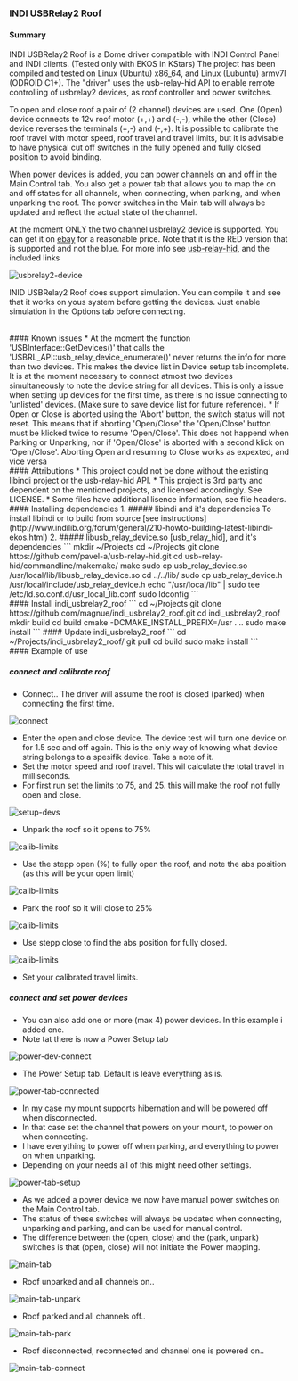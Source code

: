 ### INDI USBRelay2 Roof

#### Summary
INDI USBRelay2 Roof is a Dome driver compatible with INDI Control Panel and INDI clients. (Tested only with EKOS in KStars)
The project has been compiled and tested on Linux (Ubuntu) x86_64, and Linux (Lubuntu) armv7l (ODROID C1+).
The "driver" uses the usb-relay-hid API to enable remote controlling of usbrelay2 devices, as roof controller and power switches. 

To open and close roof a pair of (2 channel) devices are used. One (Open) device connects to 12v roof motor (+,+) and (-,-), while the other (Close) device reverses the terminals (+,-) and (-,+). It is possible to calibrate the roof travel with motor speed, roof travel and travel limits, but it is advisable to have physical cut off switches in the fully opened and fully
closed position to avoid binding.

When power devices is added, you can power channels on and off in the Main Control tab. You also get a power tab that allows you to map the on and off states for all channels, when connecting, when parking, and when unparking the roof. The power switches in the Main tab will always be updated and reflect the actual state of the channel.

At the moment ONLY the two channel usbrelay2 device is supported. You can get it on [ebay](http://www.ebay.com/sch/i.html?_odkw=usbrelay+2&_osacat=0&_from=R40&_trksid=p2045573.m570.l1313.TR0.TRC0.H0.X2+channel+5v+usb+relay.TRS0&_nkw=2+channel+5v+usb+relay&_sacat=0) for a reasonable price. Note that it is the RED version that is supported and not the blue. For more info see [usb-relay-hid](https://github.com/pavel-a/usb-relay-hid), and the included links

![usbrelay2-device](https://camo.githubusercontent.com/b9e82b6c87985a8769ba03cd3d6aeb0a16cdc9fe/687474703a2f2f767573622e776466696c65732e636f6d2f6c6f63616c2d2d66696c65732f70726f6a6563743a6472697665722d6c6573732d7573622d72656c6179732d6869642d696e746572666163652f72656c6179322e6a7067)

INID USBRelay2 Roof does support simulation. You can compile it and see that it works on yous system before getting the devices. Just enable simulation in the Options tab before connecting.


<br>
#### Known issues
* At the moment the function 'USBInterface::GetDevices()' that calls the 'USBRL_API::usb_relay_device_enumerate()' never returns the info for more than two devices. This makes the device list in Device setup tab incomplete. It is at the moment necessary to connect atmost two devices simultaneously to note the device string for all devices. This is only a issue when setting up devices for the first time, as there is no issue connecting to 'unlisted' devices. (Make sure to save
  device list for future reference).
* If Open or Close is aborted using the 'Abort' button, the switch status will not reset. This means that if aborting 'Open/Close' the 'Open/Close' button must be klicked twice to resume 'Open/Close'. This does not happend when Parking or Unparking, nor if 'Open/Close' is aborted with a second klick on 'Open/Close'. Aborting Open and resuming to Close works as expexted, and vice versa

<br>
#### Attributions
* This project could not be done without the existing libindi project or the usb-relay-hid API.
* This project is 3rd party and dependent on the mentioned projects, and licensed accordingly. See LICENSE.
* Some files have additional lisence information, see file headers.

<br>
#### Installing dependencies
1. ##### libindi and it's dependencies
To install libindi or to build from source [see instructions](http://www.indilib.org/forum/general/210-howto-building-latest-libindi-ekos.html)
2. ##### libusb_relay_device.so [usb_relay_hid], and it's dependencies
```
mkdir ~/Projects
cd ~/Projects
git clone https://github.com/pavel-a/usb-relay-hid.git
cd usb-relay-hid/commandline/makemake/
make
sudo cp usb_relay_device.so /usr/local/lib/libusb_relay_device.so
cd ../../lib/
sudo cp usb_relay_device.h /usr/local/include/usb_relay_device.h
echo "/usr/local/lib" | sudo tee /etc/ld.so.conf.d/usr_local_lib.conf
sudo ldconfig
```

<br>
#### Install indi_usbrelay2_roof
```
cd ~/Projects
git clone https://github.com/magnue/indi_usbrelay2_roof.git
cd indi_usbrelay2_roof
mkdir build
cd build
cmake -DCMAKE_INSTALL_PREFIX=/usr . ..
sudo make install
```
#### Update indi_usbrelay2_roof
```
cd ~/Projects/indi_usbrelay2_roof/
git pull
cd build
sudo make install
```

<br>
#### Example of use

##### connect and calibrate roof
* Connect.. The driver will assume the roof is closed (parked) when connecting the first time.

![connect](doc-media/1-connect-no-config.jpg)

* Enter the open and close device. The device test will turn one device on for 1.5 sec and off again. This is the only way of knowing what device string belongs to a spesifik device. Take a note of it.
* Set the motor speed and roof travel. This wil calculate the total travel in milliseconds.
* For first run set the limits to 75, and 25. this will make the roof not fully open and close.

![setup-devs](doc-media/2-no-config-setup-devs.jpg)

* Unpark the roof so it opens to 75%

![calib-limits](doc-media/3-rooflimit-setup-unpark.jpg)

* Use the stepp open (%) to fully open the roof, and note the abs position (as this will be your open limit)

![calib-limits](doc-media/4-rooflimit-setup-step-open.jpg)

* Park the roof so it will close to 25%

![calib-limits](doc-media/5-rooflimit-setup-park.jpg)

* Use stepp close to find the abs position for fully closed.

![calib-limits](doc-media/6-rooflimit-setup-step-close.jpg)

* Set your calibrated travel limits. 

##### connect and set power devices
* You can also add one or more (max 4) power devices. In this example i added one.
* Note tat there is now a Power Setup tab

![power-dev-connect](doc-media/7-powerdev-connect.jpg)

* The Power Setup tab. Default is leave everything as is.

![power-tab-connected](doc-media/8-powertab-connected.jpg)

* In my case my mount supports hibernation and will be powered off when disconnected.
* In that case set the channel that powers on your mount, to power on when connecting.
* I have everything to power off when parking, and everything to power on when unparking.
* Depending on your needs all of this might need other settings.

![power-tab-setup](doc-media/9-powertab-setup.jpg)

* As we added a power device we now have manual power switches on the Main Control tab.
* The status of these switches will always be updated when connecting, unparking and parking, and can be used for manual control.
* The difference between the (open, close) and the (park, unpark) switches is that (open, close) will not initiate the Power mapping.

![main-tab](doc-media/10-maincontrol-power.jpg)

* Roof unparked and all channels on..

![main-tab-unpark](doc-media/11-maincontrol-power-unpark.jpg)

* Roof parked and all channels off..

![main-tab-park](doc-media/12-maincontrol-power-park.jpg)

* Roof disconnected, reconnected and channel one is powered on..

![main-tab-connect](doc-media/13-maincontrol-power-connect.jpg)

